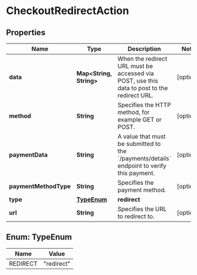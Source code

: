 

# CheckoutRedirectAction


## Properties

| Name | Type | Description | Notes |
|------------ | ------------- | ------------- | -------------|
|**data** | **Map&lt;String, String&gt;** | When the redirect URL must be accessed via POST, use this data to post to the redirect URL. |  [optional] |
|**method** | **String** | Specifies the HTTP method, for example GET or POST. |  [optional] |
|**paymentData** | **String** | A value that must be submitted to the &#x60;/payments/details&#x60; endpoint to verify this payment. |  [optional] |
|**paymentMethodType** | **String** | Specifies the payment method. |  [optional] |
|**type** | [**TypeEnum**](#TypeEnum) | **redirect** |  |
|**url** | **String** | Specifies the URL to redirect to. |  [optional] |



## Enum: TypeEnum

| Name | Value |
|---- | -----|
| REDIRECT | &quot;redirect&quot; |



